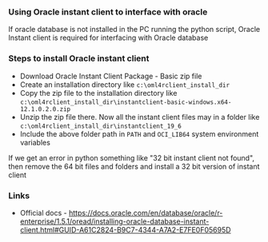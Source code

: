 ### Using Oracle instant client to interface with oracle

If oracle database is not installed in the PC running the python script, 
Oracle Instant client is required for interfacing with Oracle database

### Steps to install Oracle instant client
* Download Oracle  Instant Client Package - Basic zip file
* Create an installation directory like ```c:\oml4rclient_install_dir```
* Copy the zip file to the installation directory like 
```c:\oml4rclient_install_dir\instantclient-basic-windows.x64-12.1.0.2.0.zip```
* Unzip the zip file there. Now all the instant client files may in a folder like
```c:\oml4rclient_install_dir\instantclient_19_6```
* Include the above folder path in ```PATH``` and ```OCI_LIB64``` system environment variables

If we get an error in python something like "32 bit instant client not found", then remove the 64 bit files and folders and install a 32 bit version of instant client

### Links
* Official docs - https://docs.oracle.com/en/database/oracle/r-enterprise/1.5.1/oread/installing-oracle-database-instant-client.html#GUID-A61C2824-B9C7-4344-A7A2-E7FE0F05695D